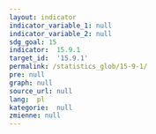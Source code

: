 ```yaml
---
layout: indicator
indicator_variable_1: null
indicator_variable_2: null
sdg_goal: 15
indicator:  15.9.1
target_id:  '15.9.1'
permalink: /statistics_glob/15-9-1/
pre: null
graph: null
source_url: null
lang:  pl
kategorie:  null
zmienne: null
---
```

